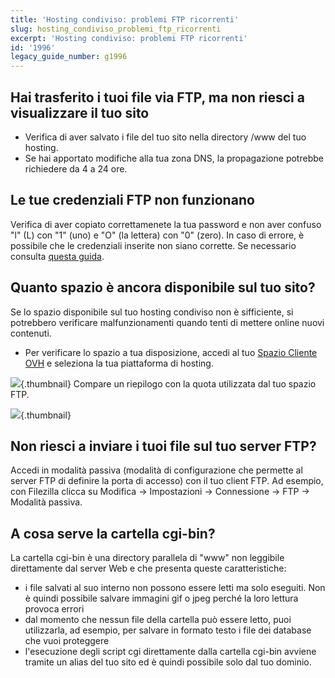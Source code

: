 ```yaml
---
title: 'Hosting condiviso: problemi FTP ricorrenti'
slug: hosting_condiviso_problemi_ftp_ricorrenti
excerpt: 'Hosting condiviso: problemi FTP ricorrenti'
id: '1996'
legacy_guide_number: g1996
---
```


## Hai trasferito i tuoi file via FTP, ma non riesci a visualizzare il tuo sito

- Verifica di aver salvato i file del tuo sito nella directory /www del tuo hosting.
- Se hai apportato modifiche alla tua zona DNS, la propagazione potrebbe richiedere da 4 a 24 ore.


## Le tue credenziali FTP non funzionano
Verifica di aver copiato correttamenete la tua password e non aver confuso "l" (L) con "1" (uno) e "O" (la lettera) con "0" (zero).
In caso di errore, è possibile che le credenziali inserite non siano corrette. Se necessario consulta [questa guida](https://www.ovh.it/g1374.metti-online-tuo-sito#trasferisci_i_tuoi_file_in_ftp_recupera_le_credenziali_ftp).


## Quanto spazio è ancora disponibile sul tuo sito?
Se lo spazio disponibile sul tuo hosting condiviso non è sifficiente, si potrebbero verificare malfunzionamenti quando tenti di mettere online nuovi contenuti.

- Per verificare lo spazio a tua disposizione, accedi al tuo [Spazio Cliente OVH](https://www.ovh.com/manager/web/login/) e seleziona la tua piattaforma di hosting.



![](images/img_3298.jpg){.thumbnail}
Compare un riepilogo con la quota utilizzata dal tuo spazio FTP.

![](images/img_3299.jpg){.thumbnail}


## Non riesci a inviare i tuoi file sul tuo server FTP?
Accedi in modalità passiva (modalità di configurazione che permette al server FTP di definire la porta di accesso) con il tuo client FTP. Ad esempio, con Filezilla clicca su Modifica -> Impostazioni -> Connessione -> FTP -> Modalità passiva.


## A cosa serve la cartella cgi-bin?
La cartella cgi-bin è una directory parallela di "www" non leggibile direttamente dal server Web e che presenta queste caratteristiche:

- i file salvati al suo interno non possono essere letti ma solo eseguiti. Non è quindi possibile salvare immagini gif o jpeg perché la loro lettura provoca errori
- dal momento che nessun file della cartella può essere letto, puoi utilizzarla, ad esempio, per salvare in formato testo i file dei database che vuoi proteggere 
- l'esecuzione degli script cgi direttamente dalla cartella cgi-bin avviene tramite un alias del tuo sito ed è quindi possibile solo dal tuo dominio.



